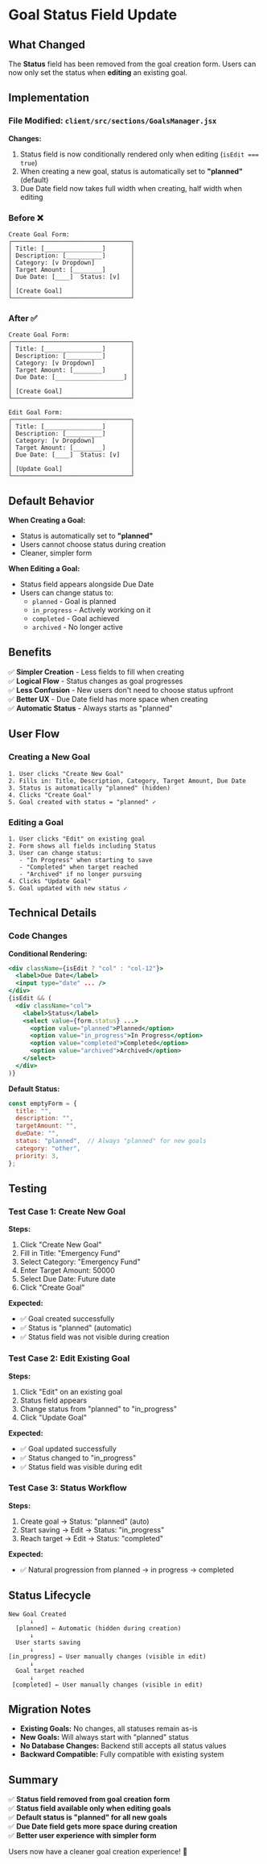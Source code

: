 # Goal Status Field Update

## What Changed

The **Status** field has been removed from the goal creation form. Users can now only set the status when **editing** an existing goal.

## Implementation

### File Modified: `client/src/sections/GoalsManager.jsx`

**Changes:**
1. Status field is now conditionally rendered only when editing (`isEdit === true`)
2. When creating a new goal, status is automatically set to **"planned"** (default)
3. Due Date field now takes full width when creating, half width when editing

### Before ❌
```
Create Goal Form:
┌─────────────────────────────────┐
│ Title: [________________]       │
│ Description: [__________]       │
│ Category: [v Dropdown]          │
│ Target Amount: [________]       │
│ Due Date: [____]  Status: [v]   │
│                                 │
│ [Create Goal]                   │
└─────────────────────────────────┘
```

### After ✅
```
Create Goal Form:
┌─────────────────────────────────┐
│ Title: [________________]       │
│ Description: [__________]       │
│ Category: [v Dropdown]          │
│ Target Amount: [________]       │
│ Due Date: [___________________] │
│                                 │
│ [Create Goal]                   │
└─────────────────────────────────┘

Edit Goal Form:
┌─────────────────────────────────┐
│ Title: [________________]       │
│ Description: [__________]       │
│ Category: [v Dropdown]          │
│ Target Amount: [________]       │
│ Due Date: [____]  Status: [v]   │
│                                 │
│ [Update Goal]                   │
└─────────────────────────────────┘
```

## Default Behavior

**When Creating a Goal:**
- Status is automatically set to **"planned"**
- Users cannot choose status during creation
- Cleaner, simpler form

**When Editing a Goal:**
- Status field appears alongside Due Date
- Users can change status to:
  - `planned` - Goal is planned
  - `in_progress` - Actively working on it
  - `completed` - Goal achieved
  - `archived` - No longer active

## Benefits

✅ **Simpler Creation** - Less fields to fill when creating  
✅ **Logical Flow** - Status changes as goal progresses  
✅ **Less Confusion** - New users don't need to choose status upfront  
✅ **Better UX** - Due Date field has more space when creating  
✅ **Automatic Status** - Always starts as "planned"  

## User Flow

### Creating a New Goal
```
1. User clicks "Create New Goal"
2. Fills in: Title, Description, Category, Target Amount, Due Date
3. Status is automatically "planned" (hidden)
4. Clicks "Create Goal"
5. Goal created with status = "planned" ✓
```

### Editing a Goal
```
1. User clicks "Edit" on existing goal
2. Form shows all fields including Status
3. User can change status:
   - "In Progress" when starting to save
   - "Completed" when target reached
   - "Archived" if no longer pursuing
4. Clicks "Update Goal"
5. Goal updated with new status ✓
```

## Technical Details

### Code Changes

**Conditional Rendering:**
```jsx
<div className={isEdit ? "col" : "col-12"}>
  <label>Due Date</label>
  <input type="date" ... />
</div>
{isEdit && (
  <div className="col">
    <label>Status</label>
    <select value={form.status} ...>
      <option value="planned">Planned</option>
      <option value="in_progress">In Progress</option>
      <option value="completed">Completed</option>
      <option value="archived">Archived</option>
    </select>
  </div>
)}
```

**Default Status:**
```javascript
const emptyForm = {
  title: "",
  description: "",
  targetAmount: "",
  dueDate: "",
  status: "planned",  // Always "planned" for new goals
  category: "other",
  priority: 3,
};
```

## Testing

### Test Case 1: Create New Goal
**Steps:**
1. Click "Create New Goal"
2. Fill in Title: "Emergency Fund"
3. Select Category: "Emergency Fund"
4. Enter Target Amount: 50000
5. Select Due Date: Future date
6. Click "Create Goal"

**Expected:**
- ✅ Goal created successfully
- ✅ Status is "planned" (automatic)
- ✅ Status field was not visible during creation

### Test Case 2: Edit Existing Goal
**Steps:**
1. Click "Edit" on an existing goal
2. Status field appears
3. Change status from "planned" to "in_progress"
4. Click "Update Goal"

**Expected:**
- ✅ Goal updated successfully
- ✅ Status changed to "in_progress"
- ✅ Status field was visible during edit

### Test Case 3: Status Workflow
**Steps:**
1. Create goal → Status: "planned" (auto)
2. Start saving → Edit → Status: "in_progress"
3. Reach target → Edit → Status: "completed"

**Expected:**
- ✅ Natural progression from planned → in progress → completed

## Status Lifecycle

```
New Goal Created
      ↓
  [planned] ← Automatic (hidden during creation)
      ↓
  User starts saving
      ↓
[in_progress] ← User manually changes (visible in edit)
      ↓
  Goal target reached
      ↓
 [completed] ← User manually changes (visible in edit)
```

## Migration Notes

- **Existing Goals:** No changes, all statuses remain as-is
- **New Goals:** Will always start with "planned" status
- **No Database Changes:** Backend still accepts all status values
- **Backward Compatible:** Fully compatible with existing system

## Summary

✅ **Status field removed from goal creation form**  
✅ **Status field available only when editing goals**  
✅ **Default status is "planned" for all new goals**  
✅ **Due Date field gets more space during creation**  
✅ **Better user experience with simpler form**  

Users now have a cleaner goal creation experience! 🎯


